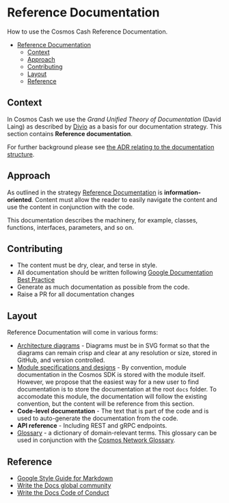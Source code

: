 # Reference Documentation

How to use the Cosmos Cash Reference Documentation.

* [Reference Documentation](#reference-documentation)
   * [Context](#context)
   * [Approach](#approach)
   * [Contributing](#contributing)
   * [Layout](#layout)
   * [Reference](#reference)

## Context

In Cosmos Cash we use the  *Grand Unified Theory of Documentation* (David Laing) as described by [Divio](https://documentation.divio.com/) as a basis for our documentation strategy. This section contains **Reference documentation**. 

For further background please see [the ADR relating to the documentation structure](./ADR/adr-002-docs-structure.md). 

## Approach

As outlined in the strategy [Reference Documentation](https://documentation.divio.com/reference/) is **information-oriented**. Content must allow the reader to easily navigate the content and use the content in conjunction with the code.

This documentation describes the machinery, for example, classes, functions, interfaces, parameters, and so on.


## Contributing

* The content must be dry, clear, and terse in style.
* All documentation should be written following [Google Documentation Best Practice](https://google.github.io/styleguide/docguide/best_practices.html)
* Generate as much documentation as possible from the code.
* Raise a PR for all documentation changes

## Layout

Reference Documentation will come in various forms:

* [Architecture diagrams](./architecture) - Diagrams must be in SVG format so that the diagrams can remain crisp and clear at any resolution or size, stored in GitHub, and version controlled. 
* [Module specifications and designs](./MODULES.md) - By convention, module documentation in the Cosmos SDK is stored with the module itself. However, we propose that the easiest way for a new user to find documentation is to store the documentation at the root `docs` folder. To accomodate this module, the documentation will follow the existing convention, but the content will be reference from this section.
* **Code-level documentation** - The text that is part of the code and is used to auto-generate the documentation from the code.
* **API reference** - Including REST and gRPC endpoints.
* [Glossary](,.GLOSSARY.md) - a dictionary of domain-relevant terms. This glossary can be used in conjunction with the [Cosmos Network Glossary](https://v1.cosmos.network/glossary).


## Reference

- [Google Style Guide for Markdown](https://github.com/google/styleguide/blob/gh-pages/docguide/style.md)
- [Write the Docs global community](https://www.writethedocs.org/)
- [Write the Docs Code of Conduct](https://www.writethedocs.org/code-of-conduct/#the-principles)
